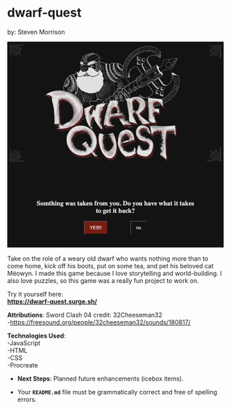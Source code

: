# dwarf-quest
by: Steven Morrison

![Alt text](assets/images/DQScreenshot.png)


Take on the role of a weary old dwarf who wants nothing more than to come home, kick off his boots, put on some tea, and pet his beloved cat Méowyn. I made this game because I love storytelling and world-building. I also love puzzles, so this game was a really fun project to work on.

Try it yourself here:  
**https://dwarf-quest.surge.sh/**

**Attributions**: 
  Sword Clash 04 
    credit: 32Cheeseman32  
    -https://freesound.org/people/32cheeseman32/sounds/180817/  

**Technologies Used**:  
  -JavaScript  
  -HTML  
  -CSS  
  -Procreate  

- **Next Steps**: Planned future enhancements (icebox items).

- Your **`README.md`** file must be grammatically correct and free of spelling errors.
